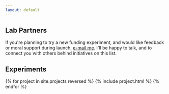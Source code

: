 ```yaml
---
layout: default
---
```


## Lab Partners

If you're planning to try a new funding experiment, and would like feedback or moral support during launch, [e-mail me](mailto:kyle@kemitchell.com).  I'll be happy to talk, and to connect you with others behind initiatives on this list.

## Experiments

{% for project in site.projects reversed %}
{% include project.html %}
{% endfor %}
